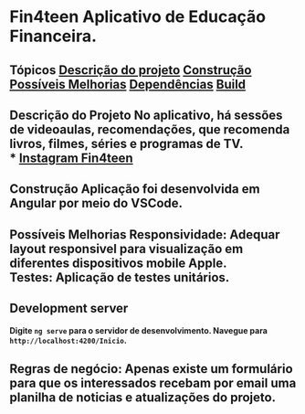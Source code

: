 

 # Fin4teen  <b>Aplicativo de Educação Financeira.<br>  

 ## Tópicos    [Descrição do projeto](#descrição-do-projeto)    [Construção](#construção)    [Possíveis Melhorias](#possíveis-melhorias)    [Dependências](#dependencias)      [Build](#build) 

 ## Descrição do Projeto <b>No aplicativo, há sessões de videoaulas, recomendações, que recomenda livros, filmes, séries e programas de TV. <br>   * [Instagram Fin4teen](https://www.instagram.com/fin4teenapp/)   

 ## Construção Aplicação foi desenvolvida em Angular por meio do VSCode.  
 
 ## Possíveis Melhorias <b>Responsividade</b>: Adequar layout responsivel para visualização em diferentes dispositivos mobile Apple.<br> <b>Testes</b>: Aplicação de testes unitários. 
  
 ## Development server

 Digite `ng serve` para o servidor de desenvolvimento. Navegue para `http://localhost:4200/Inicio`.
  
 ## Regras de negócio: Apenas existe um formulário para que os interessados recebam por email uma planilha de noticias  e atualizações do projeto.
